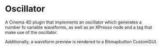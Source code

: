 # Oscillator
A Cinema 4D plugin that implements an oscillator which generates a number fo variable waveforms, as well as an XPresso node and a tag that make use of the oscillator.

Additionally, a waveform preview is rendered to a Bitmapbutton CustomGUI.